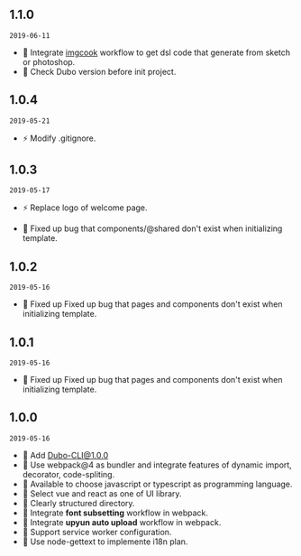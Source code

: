 ## 1.1.0

`2019-06-11`

- 🌟 Integrate [imgcook](https://imgcook.taobao.org/) workflow to get dsl code that generate from sketch or photoshop.
- 🌟 Check Dubo version before init project.
  
## 1.0.4

`2019-05-21`

- ⚡️ Modify .gitignore.

## 1.0.3

`2019-05-17`

- ⚡️ Replace logo of welcome page.

- 🐞 Fixed up bug that components/@shared don't exist when initializing template.

## 1.0.2

`2019-05-16`

- 🐞 Fixed up Fixed up bug that pages and components don't exist when initializing template.

## 1.0.1

`2019-05-16`

- 🐞 Fixed up Fixed up bug that pages and components don't exist when initializing template.

## 1.0.0

`2019-05-16`

- 🌟 Add Dubo-CLI@1.0.0
- 🌟 Use webpack@4 as bundler and integrate features of dynamic import, decorator, code-spliting.
- 🌟 Available to choose javascript or typescript as programming language.
- 🌟 Select vue and react as one of UI library.
- 🌟 Clearly structured directory.
- 🌟 Integrate **font subsetting** workflow in webpack.
- 🌟 Integrate **upyun auto upload** workflow in webpack.
- 🌟 Support service worker configuration.
- 🌟 Use node-gettext to implemente i18n plan.

